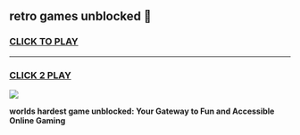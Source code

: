 
## retro games unblocked 👋
<h3>
<a href="https://premium.freeplayer.one?title=retro_games_unblocked&ref=13F">CLICK TO PLAY</a></h3>
<hr>

<h3>
<a href="https://premium.freeplayer.one?title=retro_games_unblocked&ref=13F">CLICK 2 PLAY</a>
  
</h3>

<a href="https://premium.freeplayer.one?title=retro_games_unblocked&ref=12F/"><img src="https://clearcache.store/games.png"></a>


**worlds hardest game unblocked: Your Gateway to Fun and Accessible Online Gaming**
